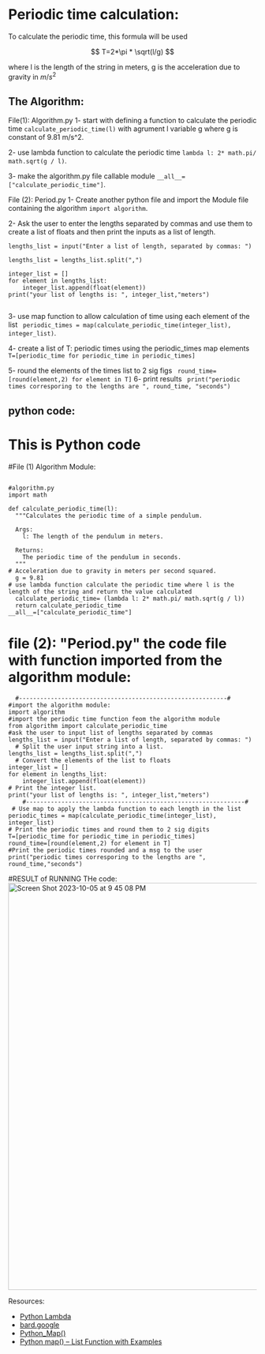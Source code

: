 # Periodic time calculation:
To calculate the periodic time, this formula will be used

$$
T=2*\pi * \sqrt(l/g)
$$

where l is the length of the string in meters, g is the acceleration due to gravity in $m/s^2$
## The Algorithm:
File(1): Algorithm.py
1- start with defining a function to calculate the periodic time ``` calculate_periodic_time(l) ```  with agrument l 
variable g where g is constant of 9.81 m/s^2.

2- use lambda function to calculate the periodic time ``` lambda l: 2* math.pi/ math.sqrt(g / l) ```. 

3-   make the algorithm.py file callable module  ``` __all__=["calculate_periodic_time"] ```.

File (2): Period.py
 1- Create another python file and import the Module file containing the algorithm ``` import algorithm ```.
 
2- Ask the user to enter the lengths separated by commas and use them to create a list of floats and then print the inputs as a list of length.

```
lengths_list = input("Enter a list of length, separated by commas: ")
  
lengths_list = lengths_list.split(",")
 
integer_list = []
for element in lengths_list:
    integer_list.append(float(element))
print("your list of lengths is: ", integer_list,"meters")
   
```

3- use map function to allow calculation of time using each element of the list 
```  periodic_times = map(calculate_periodic_time(integer_list), integer_list) ```.

4- create a list of T: periodic times using the periodic_times map elements ```  T=[periodic_time for periodic_time in periodic_times] ```

5- round the elements of the times list to 2 sig figs ``` round_time=[round(element,2) for element in T]``` 
6- print results ``` print("periodic times corresporing to the lengths are ", round_time, "seconds")```



## python code:

# This is Python code
#File (1) Algorithm Module:

```

#algorithm.py
import math

def calculate_periodic_time(l):
  """Calculates the periodic time of a simple pendulum.

  Args:
    l: The length of the pendulum in meters.

  Returns:
    The periodic time of the pendulum in seconds.
  """
# Acceleration due to gravity in meters per second squared.
  g = 9.81
# use lambda function calculate the periodic time where l is the length of the string and return the value calculated
  calculate_periodic_time= (lambda l: 2* math.pi/ math.sqrt(g / l))
  return calculate_periodic_time
__all__=["calculate_periodic_time"]
```
# file (2): "Period.py" the code file with function imported from the algorithm module:
```
  #-----------------------------------------------------------#
#import the algorithm module:
import algorithm
#import the periodic time function feom the algorithm module
from algorithm import calculate_periodic_time
#ask the user to input list of lengths separated by commas
lengths_list = input("Enter a list of length, separated by commas: ")
  # Split the user input string into a list.
lengths_list = lengths_list.split(",")
  # Convert the elements of the list to floats
integer_list = []
for element in lengths_list:
    integer_list.append(float(element))
# Print the integer list.
print("your list of lengths is: ", integer_list,"meters")
    #--------------------------------------------------------------#
 # Use map to apply the lambda function to each length in the list
periodic_times = map(calculate_periodic_time(integer_list), integer_list)
# Print the periodic times and round them to 2 sig digits
T=[periodic_time for periodic_time in periodic_times]
round_time=[round(element,2) for element in T]
#Print the periodic times rounded and a msg to the user
print("periodic times corresporing to the lengths are ", round_time,"seconds")

```

#RESULT of RUNNING THe code:
<img width="825" alt="Screen Shot 2023-10-05 at 9 45 08 PM" src="https://github.com/ubsuny/23-Homework3G1/assets/38404107/806870ca-34bd-4fa7-9681-dff2699df368">


Resources: 
- [Python Lambda](https://www.w3schools.com/python/python_lambda.asp)
- [bard.google](https://bard.google.com/faq#coding)
- [Python_Map()](https://www.geeksforgeeks.org/python-map-function/)
- [Python map() – List Function with Examples](https://www.freecodecamp.org/news/python-map-explained-with-examples/)
